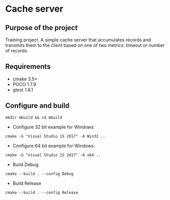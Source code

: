 # Cache server
## Purpose of the project
Training project. 
A simple cache server that accumulates records and transmits them to the client based on one of two metrics: timeout or number of records.

## Requirements
* cmake 3.5+
* POCO 1.7.9
* gtest 1.8.1

## Configure and build
```
mkdir mbuild && cd mbuild
```
* Configure 32 bit example for Windows:
```
cmake -G "Visual Studio 15 2017" -A Win32 .. 
```
* Configure 64 bit example for Windows:
```
cmake -G "Visual Studio 15 2017" -A x64 ..
```
* Build Debug
```
cmake --build . --config Debug 
```
* Build Release
```
cmake --build . --config Release
```
